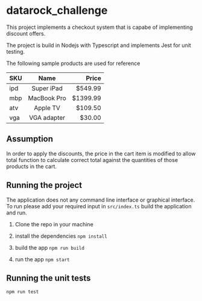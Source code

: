 # datarock_challenge

This project implements a checkout system that is capabe of implementing discount offers.

The project is build in Nodejs with Typescript and implements Jest for unit testing.

The following sample products are used for reference


| SKU     | Name        | Price    |
| --------|:-----------:| --------:|
| ipd     | Super iPad  | $549.99  |
| mbp     | MacBook Pro | $1399.99 |
| atv     | Apple TV    | $109.50  |
| vga     | VGA adapter | $30.00   |

Assumption
---------
In order to apply the discounts, the price in the cart item is modified to allow total function to calculate correct total against the quantities of those products in the cart.

Running the project
-----------------
The application does not any command line interface or graphical interface. To run please add your required input in ```src/index.ts``` build the application and run.

1. Clone the repo in your machine

2. install the dependencies
```npm install```

3. build the app
```npm run build```

4. run the app
```npm start```

Running the unit tests
---------

```npm run test```